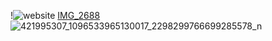 !![website](https://github.com/user-attachments/assets/c63600d8-ee7b-4998-96ec-c8e02166ec3b)
[IMG_2688](https://github.com/jakubgalek/weather-station/assets/49043385/8849c684-5481-4923-83e6-cae66115a07c)
![421995307_1096533965130017_2298299766699285578_n](https://github.com/jakubgalek/weather-station/assets/49043385/8833ad5e-4f2c-42ae-9c84-508949574462)
